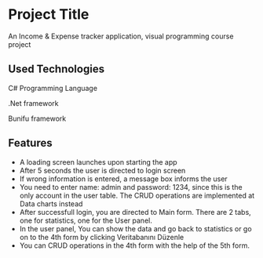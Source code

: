 
# Project Title

An Income & Expense tracker application, visual programming course project

## Used Technologies

C# Programming Language

.Net framework

Bunifu framework


  
## Features

- A loading screen launches upon starting the app
- After 5 seconds the user is directed to login screen
- If wrong information is entered, a message box informs the user
- You need to enter name: admin and password: 1234, since this is the only account in the user table. The CRUD operations are implemented at Data charts instead
- After successfull login, you are directed to Main form. There are 2 tabs, one for statistics, one for the User panel. 
- In the user panel, You can show the data and go back to statistics or go on to the 4th form by clicking Veritabanını Düzenle
- You can CRUD operations in the 4th form with the help of the 5th form.
  